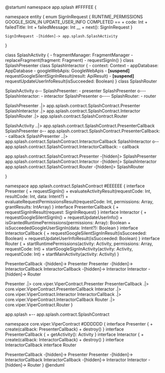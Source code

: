 @startuml
namespace app.splash #FFFFEE {

  namespace entity {
    enum SignInRequest {
      RUNTIME_PERMISSIONS
      GOOGLE_SIGN_IN
      UPDATE_USER_INFO
      COMPLETED
      ==
      + code: Int
      + failedTitle: Int
      + failedMessage: Int
      __
      + next(): SignInRequest
    }

    SignInRequest -[hidden]-> app.splash.SplashActivity
  }

  class SplashActivity {
    - fragmentManager: FragmentManager
    - replaceFragment(fragment: Fragment)
    - requestSignIn()
  }
  class SplashPresenter
  class SplashInteractor {
    - context: Context
    - appDatabase: AppDatabase
    - googleWebApis: GoogleWebApis
    - <b>[suspend]</b> requestGoogleSilentSignInResult(result: ApiResult)
    - <b>[suspend]</b> requestUpdateUserInfoResult(isSucceeded: Boolean)
  }
  class SplashRouter

  SplashActivity o-- SplashPresenter: - presenter
  SplashPresenter o--- SplashInteractor: - interactor
  SplashPresenter o---- SplashRouter: - router

  SplashPresenter .|> app.splash.contract.SplashContract.Presenter
  SplashInteractor .|> app.splash.contract.SplashContract.Interactor
  SplashRouter .|> app.splash.contract.SplashContract.Router

  SplashActivity ..|> app.splash.contract.SplashContract.PresenterCallback
  SplashPresenter o-- app.splash.contract.SplashContract.PresenterCallback: - callback
  SplashPresenter ..|> app.splash.contract.SplashContract.InteractorCallback
  SplashInteractor o-- app.splash.contract.SplashContract.InteractorCallback: - callback

  app.splash.contract.SplashContract.Presenter -[hidden]> SplashPresenter
  app.splash.contract.SplashContract.Interactor -[hidden]> SplashInteractor
  app.splash.contract.SplashContract.Router -[hidden]> SplashRouter

}

namespace app.splash.contract.SplashContract #EEEEEE {
  interface Presenter {
    + requestSignIn()
    + evaluateActivityResult(requestCode: Int, resultCode: Int, data: Intent?)
    + evaluateRequestPermissionsResult(requestCode: Int, permissions: Array<String>, grantResults: IntArray)
  }
  interface PresenterCallback {
    + requestSignInResult(request: SignInRequest)
  }
  interface Interactor {
    + requestGoogleSilentSignIn()
    + requestUpdateUserInfo()
    + isGrantedRuntimePermissions(permissions: Array<String>): Boolean
    + isSucceededGoogleUserSignIn(data: Intent?): Boolean
  }
  interface InteractorCallback {
    + requestGoogleSilentSignInResult(isSucceeded: Boolean)
    + requestUpdateUserInfoResult(isSucceeded: Boolean)
  }
  interface Router {
    + startRuntimePermissions(activity: Activity, permissions: Array<String>, requestCode: Int)
    + startGoogleSignInActivity(activity: Activity, requestCode: Int)
    + startMainActivity(activity: Activity)
  }

  PresenterCallback -[hidden]-> Presenter
  Presenter -[hidden]-> InteractorCallback
  InteractorCallback -[hidden]-> Interactor
  Interactor -[hidden]-> Router

  Presenter .|> core.viper.ViperContract.Presenter
  PresenterCallback .|> core.viper.ViperContract.PresenterCallback
  Interactor .|> core.viper.ViperContract.Interactor
  InteractorCallback .|> core.viper.ViperContract.InteractorCallback
  Router .|> core.viper.ViperContract.Router
}

app.splash +-- app.splash.contract.SplashContract

namespace core.viper.ViperContract #DDDDDD {
  interface Presenter {
    + create(callback: PresenterCallback)
    + destroy()
  }
  interface PresenterCallback {
    + getActivity(): Activity
  }
  interface Interactor {
    + create(callback: InteractorCallback)
    + destroy()
  }
  interface InteractorCallback
  interface Router

  PresenterCallback -[hidden]-> Presenter
  Presenter -[hidden]-> InteractorCallback
  InteractorCallback -[hidden]-> Interactor
  Interactor -[hidden]-> Router
}
@enduml